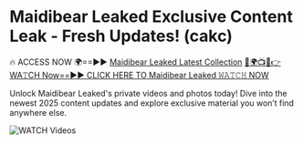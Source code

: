 # Maidibear Leaked Exclusive Content Leak - Fresh Updates! (cakc)

🔥 ACCESS NOW 🌍==►► <a href="https://tinyurl.com/3fjeunct" rel="nofollow">Maidibear Leaked Latest Collection</a></h3>
[🔴🌍📺📱👉WA𝚃CH Now==►► CLICK HERE TO Maidibear Leaked 𝚆𝙰𝚃𝙲𝙷 NOW](https://tinyurl.com/3fjeunct)

Unlock Maidibear Leaked's private videos and photos today! Dive into the newest 2025 content updates and explore exclusive material you won’t find anywhere else.


<a href="https://tinyurl.com/3fjeunct" rel="nofollow" data-target="animated-image.originalLink"><img src="https://camo.githubusercontent.com/8a4f000d20f83aca3bf7ec5f350d767afa0574a8a352519fd8cfa583a6f93a33/68747470733a2f2f692e696d6775722e636f6d2f644a486b345a712e676966" alt="WATCH Videos" data-canonical-src="https://i.imgur.com/dJHk4Zq.gif" style="max-width: 100%; display: inline-block;" data-target="animated-image.originalImage"></a>
